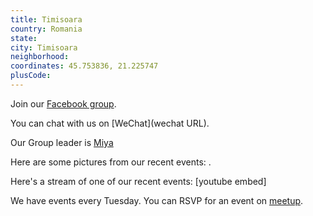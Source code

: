 ```yaml
---
title: Timisoara
country: Romania
state: 
city: Timisoara
neighborhood: 
coordinates: 45.753836, 21.225747
plusCode:
---
```

Join our [Facebook group](https://www.facebook.com/groups/free.code.camp.timisoara).

You can chat with us on [WeChat](wechat URL).

Our Group leader is [Miya](freecodecamp.org/miya)

Here are some pictures from our recent events:
![]().

Here's a stream of one of our recent events:
[youtube embed]

We have events every Tuesday. You can RSVP for an event on [meetup](meetupurl).
